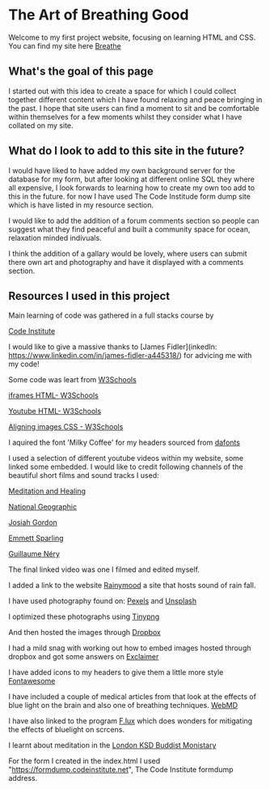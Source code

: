<h1>The Art of Breathing Good</h1>

Welcome to my first project website, focusing on learning HTML and CSS.<br>
You can find my site here [Breathe](https://ashmcloud.github.io/Breathe-Project-One/index.html)

<h2>What's the goal of this page</h2>

I started out with this idea to create a space for which I could collect together different content which I have found relaxing and peace bringing in the past. I hope that site users can find a moment to sit and be comfortable within themselves for a few moments whilst they consider what I have collated on my site.

<h2>What do I look to add to this site in the future?</h2>

I would have liked to have added my own background server for the database for my form, but after looking at different online SQL they where all expensive, I look forwards to learning how to create my own too add to this in the future. for now I have used The Code Institude form dump site which is have listed in my resource section.

I would like to add the addition of a forum comments section so people can suggest what they find peaceful and built a community space for ocean, relaxation minded indivuals.

I think the addition of a gallary would be lovely, where users can submit there own art and photography and have it displayed with a comments section.

<h2>Resources I used in this project</h2>

Main learning of code was gathered in a full stacks course by

[Code Institute](https://codeinstitute.net/)

I would like to give a massive thanks to [James Fidler](inkedIn: https://www.linkedin.com/in/james-fidler-a445318/) for advicing me with my code!

Some code was leart from [W3Schools](https://www.w3schools.com/)

[iframes HTML- W3Schools](https://www.w3schools.com/html/html_iframe.asp)

[Youtube HTML- W3Schools](https://www.w3schools.com/html/html_youtube.asp)

[Aligning images CSS - W3Schools](https://www.w3schools.com/howto/howto_css_images_side_by_side.asp)

I aquired the font 'Milky Coffee' for my headers sourced from [dafonts](https://www.dafont.com/milky-coffee.font)

I used a selection of different youtube videos within my website, some linked some embedded. I would like to credit following channels of the beautiful short films and sound tracks I used:

[Meditation and Healing](https://www.youtube.com/watch?v=cFfP7N8wpMA&t=510s)

[National Geographic](https://www.youtube.com/watch?v=L4qM1IEhtNQ&t=3s)

[Josiah Gordon](https://www.youtube.com/watch?v=NsmGYTPF9AE)

[Emmett Sparling](https://www.youtube.com/watch?v=boHVOGkgIHk)

[Guillaume Néry](https://www.youtube.com/watch?v=CC6bip-VCxg)

The final linked video was one I filmed and edited myself.

I added a link to the website [Rainymood](https://www.rainymood.com/) a site that hosts sound of rain fall.

I have used photography found on: [Pexels](https://www.pexels.com/) and [Unsplash](https://unsplash.com/)

I optimized these photographs using [Tinypng](https://tinypng.com/)

And then hosted the images through [Dropbox](https://www.dropbox.com/)

I had a mild snag with working out how to embed images hosted through dropbox and got some answers on [Exclaimer](https://support.exclaimer.com/hc/en-gb/articles/360018586691-How-to-host-an-image-using-Dropbox)

I have added icons to my headers to give them a little more style [Fontawesome](https://fontawesome.com/)

I have included a couple of medical articles from that look at the effects of blue light on the brain and also one of breathing techniques. [WebMD](https://www.webmd.com/)

I have also linked to the program [F.lux](https://justgetflux.com/) which does wonders for mitigating the effects of bluelight on scrcens.

I learnt about meditation in the [London KSD Buddist Monistary](https://london.samye.org/framework/main.php?url=/)

For the form I created in the index.html I used "https://formdump.codeinstitute.net", The Code Institute formdump address.


